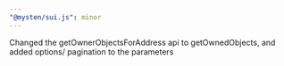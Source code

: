```yaml
---
"@mysten/sui.js": minor
---
```


Changed the getOwnerObjectsForAddress api to getOwnedObjects, and added options/ pagination to the parameters
